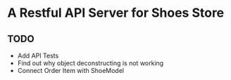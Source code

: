 # A Restful API Server for Shoes Store

## TODO

* Add API Tests
* Find out why object deconstructing is not working
* Connect Order Item with ShoeModel